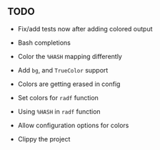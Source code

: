 ## TODO
* Fix/add tests now after adding colored output
* Bash completions
* Color the `%HASH` mapping differently
* Add `bg`, and `TrueColor` support
* Colors are getting erased in config
* Set colors for `radf` function
* Using `%HASH` in `radf` function

* Allow configuration options for colors
* Clippy the project
